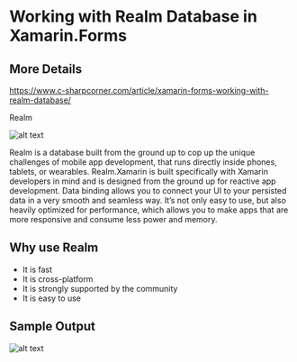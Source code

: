 # Working with Realm Database in Xamarin.Forms

## More Details
https://www.c-sharpcorner.com/article/xamarin-forms-working-with-realm-database/

Realm

![alt text](https://www.c-sharpcorner.com/article/xamarin-forms-working-with-realm-database/Images/thumbnail.png)

Realm is a database built from the ground up to cop up the unique challenges of mobile app development, that runs directly inside phones, tablets, or wearables.
Realm.Xamarin is built specifically with Xamarin developers in mind and is designed from the ground up for reactive app development. Data binding allows you to connect your UI to your persisted data in a very smooth and seamless way. It’s not only easy to use, but also heavily optimized for performance, which allows you to make apps that are more responsive and consume less power and memory.

## Why use Realm

* It is fast
* It is cross-platform
* It is strongly supported by the community
* It is easy to use

## Sample Output

![alt text](https://www.c-sharpcorner.com/article/xamarin-forms-working-with-realm-database/Images/insert.PNG)


